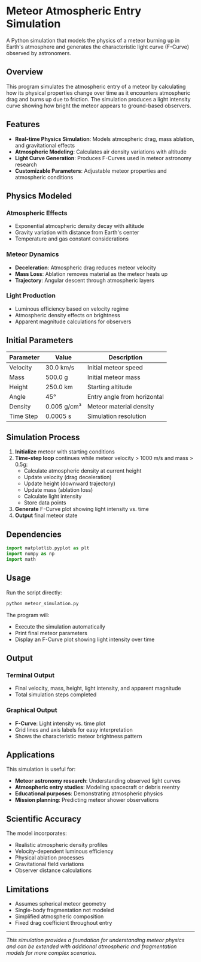 # Meteor Atmospheric Entry Simulation

A Python simulation that models the physics of a meteor burning up in Earth's atmosphere and generates the characteristic light curve (F-Curve) observed by astronomers.

## Overview

This program simulates the atmospheric entry of a meteor by calculating how its physical properties change over time as it encounters atmospheric drag and burns up due to friction. The simulation produces a light intensity curve showing how bright the meteor appears to ground-based observers.

## Features

- **Real-time Physics Simulation**: Models atmospheric drag, mass ablation, and gravitational effects
- **Atmospheric Modeling**: Calculates air density variations with altitude
- **Light Curve Generation**: Produces F-Curves used in meteor astronomy research
- **Customizable Parameters**: Adjustable meteor properties and atmospheric conditions

## Physics Modeled

### Atmospheric Effects
- Exponential atmospheric density decay with altitude
- Gravity variation with distance from Earth's center
- Temperature and gas constant considerations

### Meteor Dynamics
- **Deceleration**: Atmospheric drag reduces meteor velocity
- **Mass Loss**: Ablation removes material as the meteor heats up
- **Trajectory**: Angular descent through atmospheric layers

### Light Production
- Luminous efficiency based on velocity regime
- Atmospheric density effects on brightness
- Apparent magnitude calculations for observers

## Initial Parameters

| Parameter | Value | Description |
|-----------|-------|-------------|
| Velocity | 30.0 km/s | Initial meteor speed |
| Mass | 500.0 g | Initial meteor mass |
| Height | 250.0 km | Starting altitude |
| Angle | 45° | Entry angle from horizontal |
| Density | 0.005 g/cm³ | Meteor material density |
| Time Step | 0.0005 s | Simulation resolution |

## Simulation Process

1. **Initialize** meteor with starting conditions
2. **Time-step loop** continues while meteor velocity > 1000 m/s and mass > 0.5g:
   - Calculate atmospheric density at current height
   - Update velocity (drag deceleration)
   - Update height (downward trajectory)
   - Update mass (ablation loss)
   - Calculate light intensity
   - Store data points
3. **Generate** F-Curve plot showing light intensity vs. time
4. **Output** final meteor state

## Dependencies

```python
import matplotlib.pyplot as plt
import numpy as np
import math
```

## Usage

Run the script directly:
```bash
python meteor_simulation.py
```

The program will:
- Execute the simulation automatically
- Print final meteor parameters
- Display an F-Curve plot showing light intensity over time

## Output

### Terminal Output
- Final velocity, mass, height, light intensity, and apparent magnitude
- Total simulation steps completed

### Graphical Output
- **F-Curve**: Light intensity vs. time plot
- Grid lines and axis labels for easy interpretation
- Shows the characteristic meteor brightness pattern

## Applications

This simulation is useful for:
- **Meteor astronomy research**: Understanding observed light curves
- **Atmospheric entry studies**: Modeling spacecraft or debris reentry
- **Educational purposes**: Demonstrating atmospheric physics
- **Mission planning**: Predicting meteor shower observations

## Scientific Accuracy

The model incorporates:
- Realistic atmospheric density profiles
- Velocity-dependent luminous efficiency
- Physical ablation processes
- Gravitational field variations
- Observer distance calculations

## Limitations

- Assumes spherical meteor geometry
- Single-body fragmentation not modeled
- Simplified atmospheric composition
- Fixed drag coefficient throughout entry

---

*This simulation provides a foundation for understanding meteor physics and can be extended with additional atmospheric and fragmentation models for more complex scenarios.*

